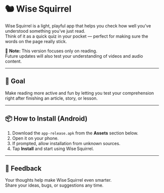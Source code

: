 # 🐿 Wise Squirrel

Wise Squirrel is a light, playful app that helps you check how well you’ve understood something you’ve just read.  
Think of it as a quick quiz in your pocket — perfect for making sure the words on the page really stick.

📖 **Note:** This version focuses only on reading.  
Future updates will also test your understanding of videos and audio content.

---

## 🎯 Goal
Make reading more active and fun by letting you test your comprehension right after finishing an article, story, or lesson.

---

## 📦 How to Install (Android)
1. Download the `app-release.apk` from the **Assets** section below.
2. Open it on your phone.
3. If prompted, allow installation from unknown sources.
4. Tap **Install** and start using Wise Squirrel.

---

## 💬 Feedback
Your thoughts help make Wise Squirrel even smarter.  
Share your ideas, bugs, or suggestions any time.
